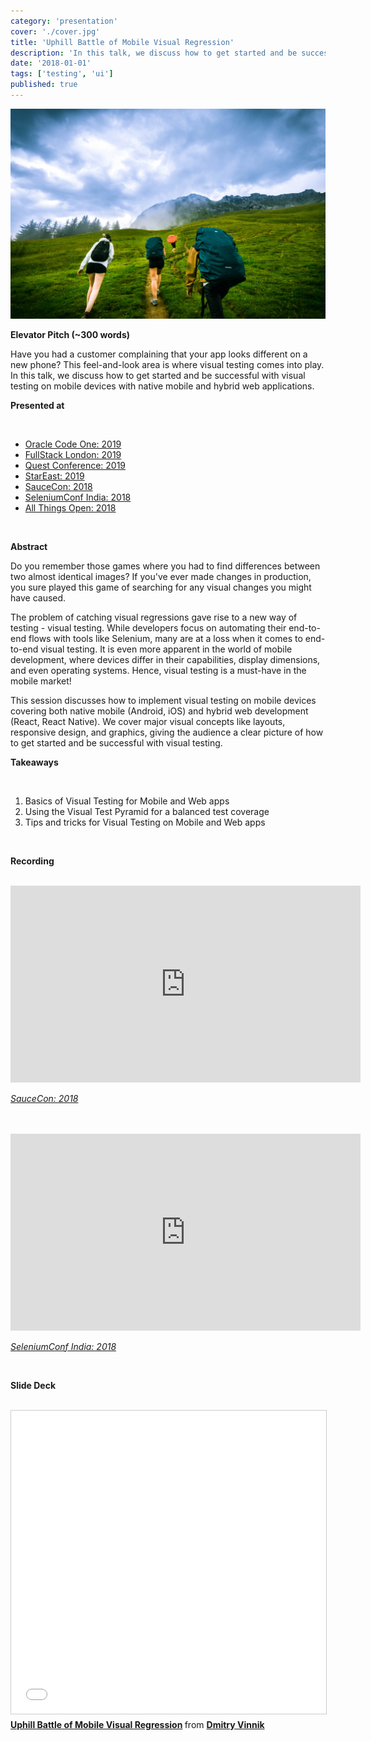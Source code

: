 ```yaml
---
category: 'presentation'
cover: './cover.jpg'
title: 'Uphill Battle of Mobile Visual Regression'
description: 'In this talk, we discuss how to get started and be successful with visual testing on mobile devices with native mobile and hybrid web applications.'
date: '2018-01-01'
tags: ['testing', 'ui']
published: true
---
```

![Going uphill](./cover.jpg)

**Elevator Pitch (~300 words)**

Have you had a customer complaining that your app looks different on a new phone? This feel-and-look area is where visual testing comes into play. 
In this talk, we discuss how to get started and be successful with visual testing on mobile devices with native mobile and hybrid web applications. 

**Presented at**

<br>

- [Oracle Code One: 2019](https://dvinnik.dev/events/2019/code-one)
- [FullStack London: 2019](https://dvinnik.dev/events/2019/fullstack-london)
- [Quest Conference: 2019](https://dvinnik.dev/events/2019/quest)
- [StarEast: 2019](https://dvinnik.dev/events/2019/stareast)
- [SauceCon: 2018](https://dvinnik.dev/events/2018/saucecon)
- [SeleniumConf India: 2018](https://dvinnik.dev/events/2018/seleniumconf-india)
- [All Things Open: 2018](https://dvinnik.dev/events/2018/allthingsopen)

<br>

**Abstract**
 
Do you remember those games where you had to find differences between two almost identical images? If you've ever made changes in production, you sure played this game of searching for any visual changes you might have caused.

The problem of catching visual regressions gave rise to a new way of testing - visual testing. While developers focus on automating their end-to-end flows with tools like Selenium, many are at a loss when it comes to end-to-end visual testing. It is even more apparent in the world of mobile development, where devices differ in their capabilities, display dimensions, and even operating systems. Hence, visual testing is a must-have in the mobile market!

This session discusses how to implement visual testing on mobile devices covering both native mobile (Android, iOS) and hybrid web development (React, React Native). We cover major visual concepts like layouts, responsive design, and graphics, giving the audience a clear picture of how to get started and be successful with visual testing.

**Takeaways**

<br>

1. Basics of Visual Testing for Mobile and Web apps
2. Using the Visual Test Pyramid for a balanced test coverage
3. Tips and tricks for Visual Testing on Mobile and Web apps
   
<br>

**Recording**

<br>

<iframe width="560" height="315" src="https://www.youtube.com/embed/m-ahvlutEVk" title="YouTube video player" frameborder="0" allow="accelerometer; autoplay; clipboard-write; encrypted-media; gyroscope; picture-in-picture" allowfullscreen></iframe>

*[SauceCon: 2018](https://dvinnik.dev/events/2018/saucecon)*

<br>

<br>

<iframe width="560" height="315" src="https://www.youtube.com/embed/HRkGNtt_bbM" title="YouTube video player" frameborder="0" allow="accelerometer; autoplay; clipboard-write; encrypted-media; gyroscope; picture-in-picture" allowfullscreen></iframe>

*[SeleniumConf India: 2018](https://dvinnik.dev/events/2018/seleniumconf-india)*

<br>


**Slide Deck**

<br>

<iframe src="//www.slideshare.net/slideshow/embed_code/key/mMBWKiohG8hVT" width="595" height="485" frameborder="0" marginwidth="0" marginheight="0" scrolling="no" style="border:1px solid #CCC; border-width:1px; margin-bottom:5px; max-width: 100%;" allowfullscreen> </iframe> <div style="margin-bottom:5px"> <strong> <a href="//www.slideshare.net/DmitryVinnik1/uphill-battle-of-mobile-visual-regression-128737140" title="Uphill Battle of Mobile Visual Regression" target="_blank">Uphill Battle of Mobile Visual Regression</a> </strong> from <strong><a href="https://www.slideshare.net/DmitryVinnik1" target="_blank">Dmitry Vinnik</a></strong> </div>
